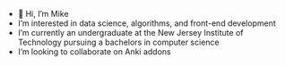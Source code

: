 - 👋 Hi, I’m Mike
- I’m interested in data science, algorithms, and front-end development
- I’m currently an undergraduate at the New Jersey Institute of Technology pursuing a bachelors in computer science 
- I’m looking to collaborate on Anki addons 

<!---
MNANDO/MNANDO is a ✨ special ✨ repository because its `README.md` (this file) appears on your GitHub profile.
You can click the Preview link to take a look at your changes.
--->

